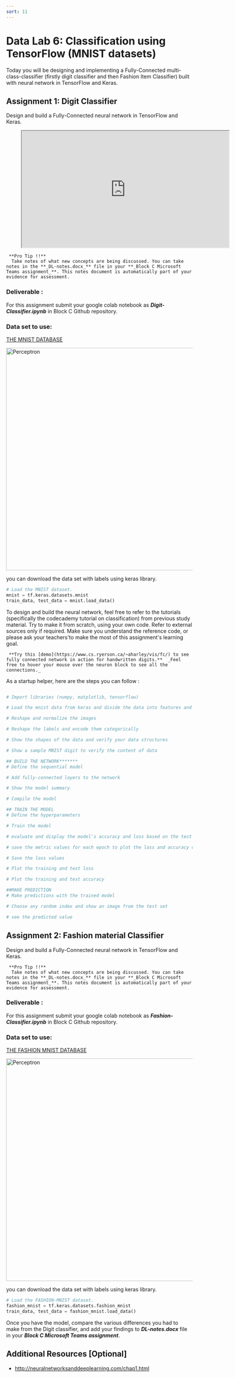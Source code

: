 ```yaml
---
sort: 11
---
```


# Data Lab 6: Classification using TensorFlow (MNIST datasets)

Today you will be designing and implementing a Fully-Connected multi-class-classifier (firstly digit classifier and then Fashion Item Classifier) built with neural network in TensorFlow and Keras.

## Assignment 1: Digit Classifier

Design and build a Fully-Connected neural network in TensorFlow and Keras. 

 <!-- blank line -->
<figure class="video_container">
<iframe width="560" height="315" src="https://www.youtube.com/embed/aircAruvnKk"  frameborder="1"></iframe>
</figure>
<!-- blank line -->

```tip
 **Pro Tip !!**
  Take notes of what new concepts are being discussed. You can take notes in the **_DL-notes.docx_** file in your **_Block C Microsoft Teams assignment_**. This notes document is automatically part of your evidence for assessment.
```

### Deliverable : 
For this assignment submit your google colab notebook as _**Digit-Classifier.ipynb**_ in Block C Github repository.

### Data set to use: 
[THE MNIST DATABASE](http://yann.lecun.com/exdb/mnist/)

<img src="./assets/MNIST_digits.png" alt="Perceptron" width="600">

you can download the data set with labels using keras library.

```python
# Load the MNIST dataset.
mnist = tf.keras.datasets.mnist
train_data, test_data = mnist.load_data()
```
 To design and build the neural network, feel free to refer to the tutorials (specifically the codecademy tutorial on classification) from previous study material. Try to make it from scratch, using your own code. Refer to external sources only if required. Make sure you understand the reference code, or please ask your teachers'to make the most of this assignment's learning goal.

```tip
 **Try this [demo](https://www.cs.ryerson.ca/~aharley/vis/fc/) to see fully connected network in action for handwritten digits.**  _Feel free to hover your mouse over the neuron block to see all the connections._
```

 As a startup helper, here are the steps you can follow :

```python

# Import libraries (numpy, matplotlib, tensorflow)

# Load the mnist data from keras and divide the data into features and labels

# Reshape and normalize the images

# Reshape the labels and encode them categorically

# Show the shapes of the data and verify your data structures

# Show a sample MNIST digit to verify the content of data

## BUILD THE NETWORK*******
# Define the sequential model

# Add fully-connected layers to the network

# Show the model summary

# Compile the model

## TRAIN THE MODEL
# Define the hyperparameters

# Train the model

# evaluate and display the model's accuracy and loss based on the test set

# save the metric values for each epoch to plot the loss and accuracy curves for the model

# Save the loss values

# Plot the training and test loss

# Plot the training and test accuracy

##MAKE PREDICTION
# Make predictions with the trained model

# Choose any random index and show an image from the test set

# see the predicted value

``` 

## Assignment 2: Fashion material Classifier

Design and build a Fully-Connected neural network in TensorFlow and Keras. 

```tip
 **Pro Tip !!**
  Take notes of what new concepts are being discussed. You can take notes in the **_DL-notes.docx_** file in your **_Block C Microsoft Teams assignment_**. This notes document is automatically part of your evidence for assessment.
```

### Deliverable : 
For this assignment submit your google colab notebook as _**Fashion-Classifier.ipynb**_ in Block C Github repository.

### Data set to use: 
[THE FASHION MNIST DATABASE](https://keras.io/api/datasets/fashion_mnist/)

<img src="./assets/fashion-mnist-sprite.png" alt="Perceptron" width="600">

you can download the data set with labels using keras library.

```python
# Load the FASHION-MNIST dataset.
fashion_mnist = tf.keras.datasets.fashion_mnist
train_data, test_data = fashion_mnist.load_data()
```

Once you have the model, compare the various differences you had to make from the Digit classifier, and add your findings to **_DL-notes.docx_** file in your **_Block C Microsoft Teams assignment_**.


## Additional Resources [Optional]
- http://neuralnetworksanddeeplearning.com/chap1.html
